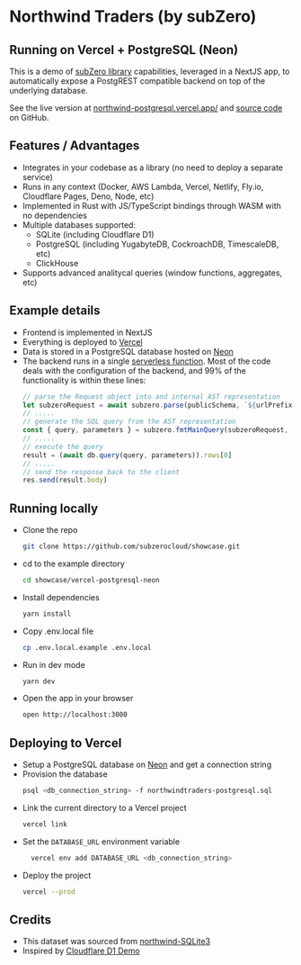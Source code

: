 # Northwind Traders (by subZero)
## Running on Vercel + PostgreSQL (Neon)
This is a demo of [subZero library](https://www.npmjs.com/package/subzerocloud) capabilities, leveraged in a NextJS app, to automatically expose a PostgREST compatible backend on top of the underlying database. 

See the live version at [northwind-postgresql.vercel.app/](https://northwind-postgresql.vercel.app/) and [source code](https://github.com/subzerocloud/showcase/tree/main/vercel-postgresql-neon) on GitHub.

## Features / Advantages
- Integrates in your codebase as a library (no need to deploy a separate service) 
- Runs in any context (Docker, AWS Lambda, Vercel, Netlify, Fly.io, Cloudflare Pages, Deno, Node, etc)
- Implemented in Rust with JS/TypeScript bindings through WASM with no dependencies
- Multiple databases supported:
    - SQLite (including Cloudflare D1)
    - PostgreSQL (including YugabyteDB, CockroachDB, TimescaleDB, etc)
    - ClickHouse
- Supports advanced analitycal queries (window functions, aggregates, etc)

## Example details
- Frontend is implemented in NextJS
- Everything is deployed to [Vercel](https://vercel.com)
- Data is stored in a PostgreSQL database hosted on [Neon](https://neon.tech/)
- The backend runs in a single [serverless function](https://github.com/subzerocloud/showcase/blob/main/vercel-postgresql-neon/pages/api/%5B...path%5D.ts).
    Most of the code deals with the configuration of the backend, and 99% of the functionality is within these lines:
    ```typescript
    // parse the Request object into and internal AST representation
    let subzeroRequest = await subzero.parse(publicSchema, `${urlPrefix}/`, role, req)
    // .....
    // generate the SQL query from the AST representation
    const { query, parameters } = subzero.fmtMainQuery(subzeroRequest, queryEnv)
    // .....
    // execute the query
    result = (await db.query(query, parameters)).rows[0]
    // .....
    // send the response back to the client
    res.send(result.body)
    ```

## Running locally
- Clone the repo
    ```bash
    git clone https://github.com/subzerocloud/showcase.git
    ```
 - cd to the example directory
    ```bash
    cd showcase/vercel-postgresql-neon
    ```
- Install dependencies
    ```bash
    yarn install
    ```
- Copy .env.local file
    ```bash
    cp .env.local.example .env.local
    ```
- Run in dev mode
    ```bash
    yarn dev
    ```
- Open the app in your browser
    ```bash
    open http://localhost:3000
    ```

## Deploying to Vercel
- Setup a PostgreSQL database on [Neon](https://neon.tech) and get a connection string
- Provision the database
  ```bash
  psql <db_connection_string> -f northwindtraders-postgresql.sql
  ```
- Link the current directory to a Vercel project
  ```bash
  vercel link
  ```
- Set the `DATABASE_URL` environment variable
  ```bash
    vercel env add DATABASE_URL <db_connection_string>
    ```
- Deploy the project
    ```bash
    vercel --prod
    ```

## Credits
- This dataset was sourced from [northwind-SQLite3](https://github.com/jpwhite3/northwind-SQLite3)
- Inspired by [Cloudflare D1 Demo](https://northwind.d1sql.com/)

